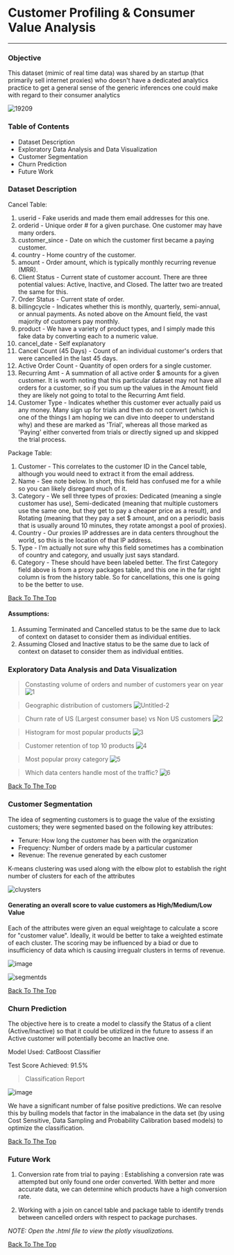 # Customer Profiling & Consumer Value Analysis

---

### Objective

This dataset (mimic of real time data) was shared by an startup (that primarily sell internet proxies) who doesn't have a dedicated analytics practice to get a general sense of the generic inferences one could make with regard to their consumer analytics

![19209](https://user-images.githubusercontent.com/60640107/107474174-7f6aa180-6b37-11eb-9bd4-80a8acf6551f.jpg)

### Table of Contents

- Dataset Description
- Exploratory Data Analysis and Data Visualization
- Customer Segmentation
- Churn Prediction
- Future Work

### Dataset Description

Cancel Table:
1. userid - Fake userids and made them email addresses for this one.
2. orderid - Unique order # for a given purchase. One customer may have many orders.
3. customer_since - Date on which the customer first became a paying customer.
4. country - Home country of the customer.
5. amount - Order amount, which is typically monthly recurring revenue (MRR).
6. Client Status - Current state of customer account. There are three potential values:  Active, Inactive, and Closed.  The latter two are treated the same for this.
7. Order Status - Current state of order. 
8. billingcycle - Indicates whether this is monthly, quarterly, semi-annual, or annual payments.  As noted above on the Amount field, the vast majority of customers pay monthly.
9. product - We have a variety of product types, and I simply made this fake data by converting each to a numeric value. 
10. cancel_date - Self explanatory
11. Cancel Count (45 Days) - Count of an individual customer's orders that were cancelled in the last 45 days.
12. Active Order Count - Quantity of open orders for a single customer.
13. Recurring Amt - A summation of all active order $ amounts for a given customer. It is worth noting that this particular dataset may not have all orders for a customer, so if you sum up the values in the Amount field they are likely not going to total to the Recurring Amt field.
14. Customer Type - Indicates whether this customer ever actually paid us any money.  Many sign up for trials and then do not convert (which is one of the things I am hoping we can dive into deeper to understand why) and these are marked as 'Trial', whereas all those marked as 'Paying' either converted from trials or directly signed up and skipped the trial process.

Package Table:
1. Customer - This correlates to the customer ID in the Cancel table, although you would need to extract it from the email address.
2. Name - See note below. In short, this field has confused me for a while so you can likely disregard much of it. 
3. Category - We sell three types of proxies:  Dedicated (meaning a single customer has use), Semi-dedicated (meaning that multiple customers use the same one, but they get to pay a cheaper price as a result), and Rotating (meaning that they pay a set $ amount, and on a periodic basis that is usually around 10 minutes, they rotate amongst a pool of proxies).
4. Country - Our proxies IP addresses are in data centers throughout the world, so this is the location of that IP address.
5. Type - I'm actually not sure why this field sometimes has a combination of country and category, and usually just says standard.
6. Category - These should have been labeled better.  The first Category field above is from a proxy packages table, and this one in the far right column is from the history table. So for cancellations, this one is going to be the better to use.

[Back To The Top](#Objective)

#### Assumptions:
1. Assuming Terminated and Cancelled status to be the same due to lack of context on dataset to consider them as individual entities.
2. Assuming Closed and Inactive status to be the same due to lack of context on dataset to consider them as individual entities.

### Exploratory Data Analysis and Data Visualization

> Constasting volume of orders and number of customers year on year
![1](https://user-images.githubusercontent.com/60640107/107475896-7af3b800-6b3a-11eb-8316-ed954251d9e2.png)

> Geographic distribution of customers
![Untitled-2](https://user-images.githubusercontent.com/60640107/107475775-47b12900-6b3a-11eb-86ea-104ddfee3c08.png)

> Churn rate of US (Largest consumer base) vs Non US customers
![2](https://user-images.githubusercontent.com/60640107/107476115-d9209b00-6b3a-11eb-9f94-8405d96eb7e9.png)

> Histogram for most popular products
![3](https://user-images.githubusercontent.com/60640107/107476221-053c1c00-6b3b-11eb-996e-0a63de4d677f.png)

> Customer retention of top 10 products
![4](https://user-images.githubusercontent.com/60640107/107476313-36b4e780-6b3b-11eb-8a14-75c9a84c1c6d.png)

> Most popular proxy category
![5](https://user-images.githubusercontent.com/60640107/107476399-606e0e80-6b3b-11eb-8043-69a219be84b8.png)

> Which data centers handle most of the traffic?
![6](https://user-images.githubusercontent.com/60640107/107476561-b2af2f80-6b3b-11eb-8969-cfaee1e727ad.png)

[Back To The Top](#Objective)

### Customer Segmentation

The idea of segmenting customers is to guage the value of the exsisting customers; they were segmented based on the following key attributes:
- Tenure: How long the customer has been with the organization
- Frequency: Number of orders made by a particular customer
- Revenue: The revenue generated by each customer

K-means clustering was used along with the elbow plot to establish the right number of clusters for each of the attributes

![cluysters](https://user-images.githubusercontent.com/60640107/107477810-0fabe500-6b3e-11eb-87a5-9adb89ab04a0.png)

#### Generating an overall score to value customers as High/Medium/Low Value

Each of the attributes were given an equal weightage to calculate a score for "customer value". Ideally, it would be better to take a weighted estimate of each cluster. The scoring may be influenced by a biad or due to insufficiency of data which is causing irregualr clusters in terms of revenue.

![image](https://user-images.githubusercontent.com/60640107/107478153-9f519380-6b3e-11eb-81ea-f735e8795322.png)

![segmentds](https://user-images.githubusercontent.com/60640107/107478422-0ff8b000-6b3f-11eb-98aa-5483a872b67d.png)

[Back To The Top](#Objective)

### Churn Prediction

The objective here is to create a model to classify the Status of a client (Active/Inactive) so that it could be utizlized in the future to assess if an Active customer will potentially become an Inactive one.

Model Used: CatBoost Classifier

Test Score Achieved: 91.5%

> Classification Report

![image](https://user-images.githubusercontent.com/60640107/107478668-7a115500-6b3f-11eb-8c54-a491a5b66c5c.png)

We have a significant number of false positive predictions. We can resolve this by builing models that factor in the imabalance in the data set (by using Cost Sensitive, Data Sampling and Probability Calibration based models) to optimize the classification.

[Back To The Top](#Objective)

### Future Work

1. Conversion rate from trial to paying : Establishing a conversion rate was attempted but only found one order converted. With better and more accurate data, we can determine which products have a high conversion rate.

2. Working with a join on cancel table and package table to identify trends between cancelled orders with respect to package purchases.

*NOTE: Open the .html file to view the plotly visualizations.* 

[Back To The Top](#Objective)
